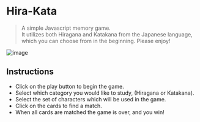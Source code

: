 # Hira-Kata

> A simple Javascript memory game.  
> It utilizes both Hiragana and Katakana from the Japanese language, which you can choose from in the beginning.
> Please enjoy!

![image](https://user-images.githubusercontent.com/42559041/55525010-58023e00-565d-11e9-917c-7232368e2afa.png)

## Instructions

- Click on the play button to begin the game.
- Select which category you would like to study, (Hiragana or Katakana).
- Select the set of characters which will be used in the game.
- Click on the cards to find a match.
- When all cards are matched the game is over, and you win!
